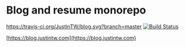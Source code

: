 # Blog and resume monorepo

https://travis-ci.org/JustinTW/blog.svg?branch=master
[![Build Status](https://travis-ci.org/JustinTW/blog.svg?branch=master)](https://travis-ci.org/JustinTW/blog)


[https://blog.justintw.com](https://blog.justintw.com)
